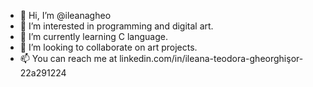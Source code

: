 - 👋 Hi, I’m @ileanagheo
- 👀 I’m interested in programming and digital art.
- 🌱 I’m currently learning C language.
- 💞️ I’m looking to collaborate on art projects.
- 📫 You can reach me at linkedin.com/in/ileana-teodora-gheorghişor-22a291224

<!---
ileanagheo/ileanagheo is a ✨ special ✨ repository because its `README.md` (this file) appears on your GitHub profile.
You can click the Preview link to take a look at your changes.
--->

